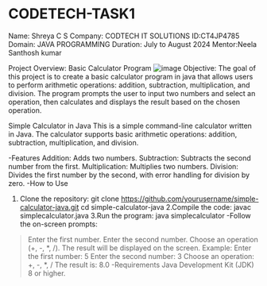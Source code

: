 # CODETECH-TASK1
Name: Shreya C S Company: CODTECH IT SOLUTIONS ID:CT4JP4785 Domain: JAVA PROGRAMMING Duration: July to August 2024 Mentor:Neela Santhosh kumar

Project Overview: Basic Calculator Program
![image](https://github.com/user-attachments/assets/5a5ebf33-e439-4e0f-8aae-f18440651bb3)
Objective: The goal of this project is to create a basic calculator program in java that allows users to perform arithmetic operations: addition, subtraction, multiplication, and division. The program prompts the user to input two numbers and select an operation, then calculates and displays the result based on the chosen operation.

Simple Calculator in Java
This is a simple command-line calculator written in Java. The calculator supports basic arithmetic operations: addition, subtraction, multiplication, and division.

-Features
   Addition: Adds two numbers.
   Subtraction: Subtracts the second number from the first.
   Multiplication: Multiplies two numbers.
   Division: Divides the first number by the second, with error handling for division by zero.
-How to Use
  1. Clone the repository:
   git clone https://github.com/yourusername/simple-calculator-java.git
   cd simple-calculator-java
  2.Compile the code:
   javac simplecalculator.java
 3.Run the program:
   java simplecalculator
-Follow the on-screen prompts:

   >Enter the first number.
   >Enter the second number.
   >Choose an operation (+, -, *, /).
   >The result will be displayed on the screen.
       Example:
           Enter the first number: 5
           Enter the second number: 3
           Choose an operation: +, -, *, /
           The result is: 8.0
-Requirements
    Java Development Kit (JDK) 8 or higher.

   
